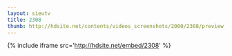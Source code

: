 ```yaml
---
layout: sieutv
title: 2308
thumb: http://hdsite.net/contents/videos_screenshots/2000/2308/preview_360p.mp4.jpg
---
```

{% include iframe src='http://hdsite.net/embed/2308' %}
 
